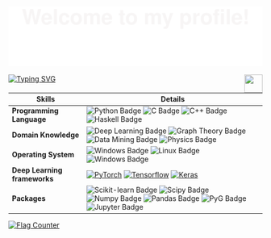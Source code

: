![](assets/Bottom_up.svg)

<!--
This repository is largely based on:
https://github.com/BEPb/BEPb
-->

<!-- my-icons -->
<!-- <p align="center">
    <a href="https://github.com/CNSaber/CNSaber"><img src="https://img.shields.io/badge/status-updating-brightgreen.svg"></a>
    <a href="https://github.com/python/cpython"><img src="https://img.shields.io/badge/Python-3.10-FF1493.svg"></a>
    <a href="https://github.com/CNSaber/CNSaber/graphs/contributors"><img src="https://img.shields.io/github/contributors/CNSaber/CNSaber?color=blue"></a>
    <a href="https://github.com/CNSaber/CNSaber/stargazers"><img src="https://img.shields.io/github/stars/CNSaber/CNSaber.svg?logo=github"></a>
    <a href="https://github.com/CNSaber/CNSaber/network/members"><img src="https://img.shields.io/github/forks/CNSaber/CNSaber.svg?color=blue&logo=github"></a>
    <img src="https://visitor-badge.laobi.icu/badge?page_id=CNSaber.CNSaber" alt="visitors"/>   
</p> -->

<!-- my-header-img -->
<a href="https://www.python.org/"><img src="https://upload.wikimedia.org/wikipedia/commons/c/c3/Python-logo-notext.svg" align="right" height="36" width="36" ></a>

<!-- my-ticker -->  
[![Typing SVG](https://readme-typing-svg.herokuapp.com?color=%2336BCF7&center=true&vCenter=true&width=600&lines=Hi+there+👋,+I+am+Zhenhan+Huang;Welcome+to+My+Profile!;I+am+a+Deep+learning+researcher;Self-Motivated+coder;Probabilistic+believer)](https://git.io/typing-svg)

<!-- my-skils -->
| Skills                                          | Details                                                                                                                                                                                                                                                                                                                                                                                                                                                                                                                                                                                                                              |
|-------------------------------------------------|--------------------------------------------------------------------------------------------------------------------------------------------------------------------------------------------------------------------------------------------------------------------------------------------------------------------------------------------------------------------------------------------------------------------------------------------------------------------------------------------------------------------------------------------------------------------------------------------------------------------------------------|
| **Programming Language**                        | ![Python Badge](https://img.shields.io/badge/-Python-3776AB?style=flat&logo=Python&logoColor=white) ![C Badge](https://img.shields.io/badge/-C-3776AB?style=flat&logo=C&logoColor=white) ![C++ Badge](https://img.shields.io/badge/-C++-3776AB?style=flat&logo=cplusplus&logoColor=white) ![Haskell Badge](https://img.shields.io/badge/-Haskell-3776AB?style=flat&logo=haskell&logoColor=white)                                                                                                                                                                                                                                     |
| **Domain Knowledge**                            | ![Deep Learning Badge](https://img.shields.io/badge/-Deep%20Learning-A4C2F5?style=flat&logoColor=white) ![Graph Theory Badge](https://img.shields.io/badge/-Graph%20Theory-FFC599?style=flat&logoColor=white) ![Data Mining Badge](https://img.shields.io/badge/-Data%20Mining-DA98FE?style=flat&logoColor=white) ![Physics Badge](https://img.shields.io/badge/-Physics-D4FF98?style=flat&logoColor=white)                                                                                                                                                                                                                                    |
| **Operating System**                            | ![Windows Badge](https://img.shields.io/badge/-MacOS-3776AB?style=flat&logo=Apple&logoColor=white) ![Linux Badge](https://img.shields.io/badge/-Linux-3776AB?style=flat&logo=Linux&logoColor=white) ![Windows Badge](https://img.shields.io/badge/-Windows-3776AB?style=flat&logo=Windows&logoColor=white)                                                                                                                                                                                                                                                                                                                           |
| **Deep Learning frameworks**                    | <a href="https://pytorch.org"><img alt="PyTorch" src="https://img.shields.io/badge/PyTorch-ee4c2c?logo=pytorch&logoColor=white"></a> <a href="https://www.tensorflow.org"><img alt="Tensorflow" src="https://img.shields.io/badge/Tensorflow-ee4c2c?logo=Tensorflow&logoColor=white"></a> <a href="https://keras.io"><img alt="Keras" src="https://img.shields.io/badge/Keras-ee4c2c?logo=Keras&logoColor=white"></a>                                                                                                                                                                                                                |
| **Packages**                                    | ![Scikit-learn Badge](https://img.shields.io/badge/-Scikit--learn-FEFEFA?style=flat&logo=scikit-learn&logoColor=6097FF) ![Scipy Badge](https://img.shields.io/badge/-Scipy-FEFEFA?style=flat&logo=scipy&logoColor=6097FF) ![Numpy Badge](https://img.shields.io/badge/-Numpy-FEFEFA?style=flat&logo=numpy&logoColor=6097FF) ![Pandas Badge](https://img.shields.io/badge/-Pands-FEFEFA?style=flat&logo=pandas&logoColor=6097FF) ![PyG Badge](https://img.shields.io/badge/-PyG-FEFEFA?style=flat&logo=pyg&logoColor=3C2179) ![Jupyter Badge](https://img.shields.io/badge/-Jupyter-FEFEFA?style=flat&logo=jupyter&logoColor=#F37626) |

<!-- profile-green-animate -->
<!-- ![](./profile-3d-contrib/profile-green-animate.svg) -->

<!-- visitor-counting -->
<a href="https://info.flagcounter.com/IFYX"><img src="https://s11.flagcounter.com/count2/IFYX/bg_FFFFFF/txt_000000/border_CCCCCC/columns_6/maxflags_12/viewers_0/labels_0/pageviews_0/flags_0/percent_0/" alt="Flag Counter" border="0"></a>
